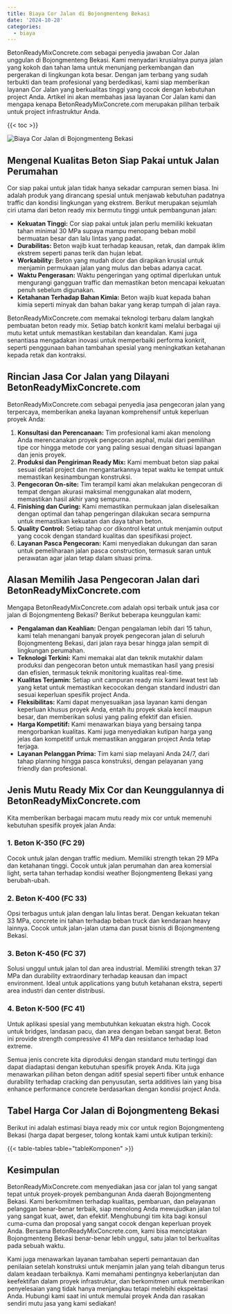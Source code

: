 ```yaml
---
title: Biaya Cor Jalan di Bojongmenteng Bekasi
date: '2024-10-28'
categories:
  - biaya
---
```


BetonReadyMixConcrete.com sebagai penyedia jawaban Cor Jalan unggulan di Bojongmenteng Bekasi. Kami menyadari krusialnya punya jalan yang kokoh dan tahan lama untuk menunjang perkembangan dan pergerakan di lingkungan kota besar. Dengan jam terbang yang sudah terbukti dan team profesional yang berdedikasi, kami siap memberikan layanan Cor Jalan yang berkualitas tinggi yang cocok dengan kebutuhan project Anda. Artikel ini akan membahas jasa layanan Cor Jalan kami dan mengapa kenapa BetonReadyMixConcrete.com merupakan pilihan terbaik untuk project infrastruktur Anda.

{{< toc >}}

![Biaya Cor Jalan di Bojongmenteng Bekasi](https://betoncor8.github.io/cor/harga-beton-readymix-concrete%20(12).png)

## Mengenal Kualitas Beton Siap Pakai untuk Jalan Perumahan

Cor siap pakai untuk jalan tidak hanya sekadar campuran semen biasa. Ini adalah produk yang dirancang spesial untuk menjawab kebutuhan padatnya traffic dan kondisi lingkungan yang ekstrem. Berikut merupakan sejumlah ciri utama dari beton ready mix bermutu tinggi untuk pembangunan jalan:

- **Kekuatan Tinggi:** Cor siap pakai untuk jalan perlu memiliki kekuatan tahan minimal 30 MPa supaya mampu menopang beban mobil bermuatan besar dan lalu lintas yang padat.
- **Durabilitas:** Beton wajib kuat terhadap keausan, retak, dan dampak iklim ekstrem seperti panas terik dan hujan lebat.
- **Workability:** Beton yang mudah dicor dan dirapikan krusial untuk menjamin permukaan jalan yang mulus dan bebas adanya cacat.
- **Waktu Pengerasan:** Waktu pengeringan yang optimal diperlukan untuk mengurangi gangguan traffic dan memastikan beton mencapai kekuatan penuh sebelum digunakan.
- **Ketahanan Terhadap Bahan Kimia:** Beton wajib kuat kepada bahan kimia seperti minyak dan bahan bakar yang kerap tumpah di jalan raya.

BetonReadyMixConcrete.com memakai teknologi terbaru dalam langkah pembuatan beton ready mix. Setiap batch konkrit kami melalui berbagai uji mutu ketat untuk memastikan kestabilan dan keandalan. Kami juga senantiasa mengadakan inovasi untuk memperbaiki performa konkrit, seperti penggunaan bahan tambahan spesial yang meningkatkan ketahanan kepada retak dan kontraksi.

## Rincian Jasa Cor Jalan yang Dilayani BetonReadyMixConcrete.com

BetonReadyMixConcrete.com sebagai penyedia jasa pengecoran jalan yang terpercaya, memberikan aneka layanan komprehensif untuk keperluan proyek Anda:

1. **Konsultasi dan Perencanaan:** Tim profesional kami akan menolong Anda merencanakan proyek pengecoran asphal, mulai dari pemilihan tipe cor hingga metode cor yang paling sesuai dengan situasi lapangan dan jenis proyek.
2. **Produksi dan Pengiriman Ready Mix:** Kami membuat beton siap pakai sesuai detail project dan mengantarkannya tepat waktu ke tempat untuk memastikan kesinambungan konstruksi.
3. **Pengecoran On-site:** Tim terampil kami akan melakukan pengecoran di tempat dengan akurasi maksimal menggunakan alat modern, memastikan hasil akhir yang sempurna.
4. **Finishing dan Curing:** Kami memastikan permukaan jalan diselesaikan dengan optimal dan tahap pengeringan dilakukan secara sempurna untuk memastikan kekuatan dan daya tahan beton.
5. **Quality Control:** Setiap tahap cor dikontrol ketat untuk menjamin output yang cocok dengan standard kualitas dan spesifikasi project.
6. **Layanan Pasca Pengecoran:** Kami menyediakan dukungan dan saran untuk pemeliharaan jalan pasca construction, termasuk saran untuk perawatan agar jalan tetap dalam situasi prima.

## Alasan Memilih Jasa Pengecoran Jalan dari BetonReadyMixConcrete.com

Mengapa BetonReadyMixConcrete.com adalah opsi terbaik untuk jasa cor jalan di Bojongmenteng Bekasi? Berikut beberapa keunggulan kami:

- **Pengalaman dan Keahlian:** Dengan pengalaman lebih dari 15 tahun, kami telah menangani banyak proyek pengecoran jalan di seluruh Bojongmenteng Bekasi, dari jalan raya besar hingga jalan sempit di lingkungan perumahan.
- **Teknologi Terkini:** Kami memakai alat dan teknik mutakhir dalam produksi dan pengecoran beton untuk memastikan hasil yang presisi dan efisien, termasuk teknik monitoring kualitas real-time.
- **Kualitas Terjamin:** Setiap unit campuran ready mix kami lewat test lab yang ketat untuk memastikan kecocokan dengan standard industri dan sesuai keperluan spesifik project Anda.
- **Fleksibilitas:** Kami dapat menyesuaikan jasa layanan kami dengan keperluan khusus proyek Anda, entah itu proyek skala kecil maupun besar, dan memberikan solusi yang paling efektif dan efisien.
- **Harga Kompetitif:** Kami menawarkan biaya yang bersaing tanpa mengorbankan kualitas. Kami juga menyediakan kutipan harga yang jelas dan kompetitif untuk memastikan anggaran project Anda tetap terjaga.
- **Layanan Pelanggan Prima:** Tim kami siap melayani Anda 24/7, dari tahap planning hingga pasca konstruksi, dengan pelayanan yang friendly dan profesional.

## Jenis Mutu Ready Mix Cor dan Keunggulannya di BetonReadyMixConcrete.com

Kita memberikan berbagai macam mutu ready mix cor untuk memenuhi kebutuhan spesifik proyek jalan Anda:

### 1\. Beton K-350 (FC 29)

Cocok untuk jalan dengan traffic medium. Memiliki strength tekan 29 MPa dan ketahanan tinggi. Cocok untuk jalan perumahan dan area komersial light, serta tahan terhadap kondisi weather Bojongmenteng Bekasi yang berubah-ubah.

### 2\. Beton K-400 (FC 33)

Opsi terbagus untuk jalan dengan lalu lintas berat. Dengan kekuatan tekan 33 MPa, concrete ini tahan terhadap beban truck dan kendaraan heavy lainnya. Cocok untuk jalan-jalan utama dan pusat bisnis di Bojongmenteng Bekasi.

### 3\. Beton K-450 (FC 37)

Solusi unggul untuk jalan tol dan area industrial. Memiliki strength tekan 37 MPa dan durability extraordinary terhadap keausan dan impact environment. Ideal untuk applications yang butuh ketahanan ekstra, seperti area industri dan center distribusi.

### 4\. Beton K-500 (FC 41)

Untuk aplikasi spesial yang membutuhkan kekuatan ekstra high. Cocok untuk bridges, landasan pacu, dan area dengan beban sangat berat. Beton ini provide strength compressive 41 MPa dan resistance terhadap load extreme.

Semua jenis concrete kita diproduksi dengan standard mutu tertinggi dan dapat diadaptasi dengan kebutuhan spesifik proyek Anda. Kita juga menawarkan pilihan beton dengan aditif spesial seperti fiber untuk enhance durability terhadap cracking dan penyusutan, serta additives lain yang bisa enhance performance concrete berdasarkan dengan kondisi project Anda.

## Tabel Harga Cor Jalan di Bojongmenteng Bekasi

Berikut ini adalah estimasi biaya ready mix cor untuk region Bojongmenteng Bekasi (harga dapat bergeser, tolong kontak kami untuk kutipan terkini):

{{< table-tables table="tableKomponen" >}}

## Kesimpulan

BetonReadyMixConcrete.com menyediakan jasa cor jalan tol yang sangat tepat untuk proyek-proyek pembangunan Anda daerah Bojongmenteng Bekasi. Kami berkomitmen terhadap kualitas, pembaruan, dan pelayanan pelanggan benar-benar terbaik, siap menolong Anda mewujudkan jalan tol yang sangat kuat, awet, dan efektif. Menghubungi tim kita bagi konsul cuma-cuma dan proposal yang sangat cocok dengan keperluan proyek Anda. Bersama BetonReadyMixConcrete.com, kami bisa menciptakan Bojongmenteng Bekasi benar-benar lebih unggul, satu jalan tol berkualitas pada sebuah waktu.

Kami juga menawarkan layanan tambahan seperti pemantauan dan penilaian setelah konstruksi untuk menjamin jalan yang telah dibangun terus dalam keadaan terbaiknya. Kami memahami pentingnya keberlanjutan dan keefektifan dalam proyek infrastruktur, dan berkomitmen untuk memberikan penyelesaian yang tidak hanya menjangkau tetapi melebihi ekspektasi Anda. Hubungi kami saat ini untuk memulai proyek Anda dan rasakan sendiri mutu jasa yang kami sediakan!

